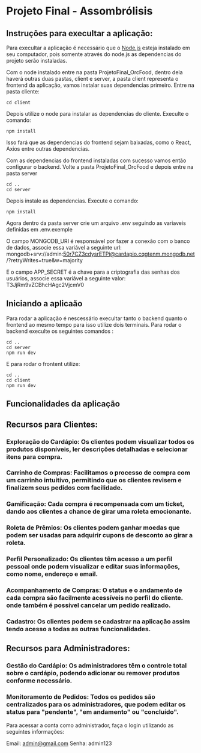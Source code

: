 # Projeto Final - Assombrólisis

## Instruções para execultar a aplicação:
Para execultar a aplicação é necessário que o [Node.js](https://nodejs.org/en) esteja instalado em seu computador, pois somente através do node.js as dependencias do projeto serão instaladas.

Com o node instalado entre na pasta ProjetoFinal_OrcFood, dentro dela haverá outras duas pastas, client e server, a pasta client representa o frontend da aplicação, vamos instalar suas dependencias primeiro. Entre na pasta cliente:
~~~~
cd client
~~~~
Depois utilize o node para instalar as dependencias do cliente. Execulte o comando:
~~~~
npm install
~~~~
Isso fará que as dependencias do frontend sejam baixadas, como o React, Axios entre outras dependencias.

Com as dependencias do frontend instaladas com sucesso vamos então configurar o backend.
Volte a pasta ProjetoFinal_OrcFood e depois entre na pasta server
~~~~
cd ..
cd server
~~~~
Depois instale as dependencias. Execute o comando:
~~~~
npm install
~~~~
Agora dentro da pasta server crie um arquivo .env seguindo as variaveis definidas em .env.exemple
 
O campo MONGODB_URI é responsável por fazer a conexão com o banco de dados, associe essa variável a seguinte url:
mongodb+srv://admin:50r7CZ3cdysrETPi@cardapio.cqgtenm.mongodb.net/?retryWrites=true&w=majority

E o campo APP_SECRET é a chave para a criptografia das senhas dos usuários, associe essa variável a seguinte valor:
T3JjRm9vZCBhcHAgc2VjcmV0

## Iniciando a aplicaão
Para rodar a aplicação é nescessário execultar tanto o backend quanto o frontend ao mesmo tempo para isso utilize dois terminais.
Para rodar o backend execulte os seguintes comandos :
~~~~
cd ..
cd server
npm run dev
~~~~

E para rodar o frontent utilize:
~~~~
cd ..
cd client
npm run dev
~~~~

## Funcionalidades da aplicação

## Recursos para Clientes:

### Exploração do Cardápio: Os clientes podem visualizar todos os produtos disponíveis, ler descrições detalhadas e selecionar itens para compra.

### Carrinho de Compras: Facilitamos o processo de compra com um carrinho intuitivo, permitindo que os clientes revisem e finalizem seus pedidos com facilidade.

### Gamificação: Cada compra é recompensada com um ticket, dando aos clientes a chance de girar uma roleta emocionante.

### Roleta de Prêmios: Os clientes podem ganhar moedas que podem ser usadas para adquirir cupons de desconto ao girar a roleta.

### Perfil Personalizado: Os clientes têm acesso a um perfil pessoal onde podem visualizar e editar suas informações, como nome, endereço e email.

### Acompanhamento de Compras: O status e o andamento de cada compra são facilmente acessíveis no perfil do cliente. onde também é possível cancelar um pedido realizado.

### Cadastro: Os clientes podem se cadastrar na aplicação assim tendo acesso a todas as outras funcionalidades.


## Recursos para Administradores:

### Gestão do Cardápio: Os administradores têm o controle total sobre o cardápio, podendo adicionar ou remover produtos conforme necessário.

### Monitoramento de Pedidos: Todos os pedidos são centralizados para os administradores, que podem editar os status para "pendente", "em andamento" ou "concluído".

Para acessar a conta como administrador, faça o login utilizando as seguintes informações:

Email: admin@gmail.com
Senha: admin123







